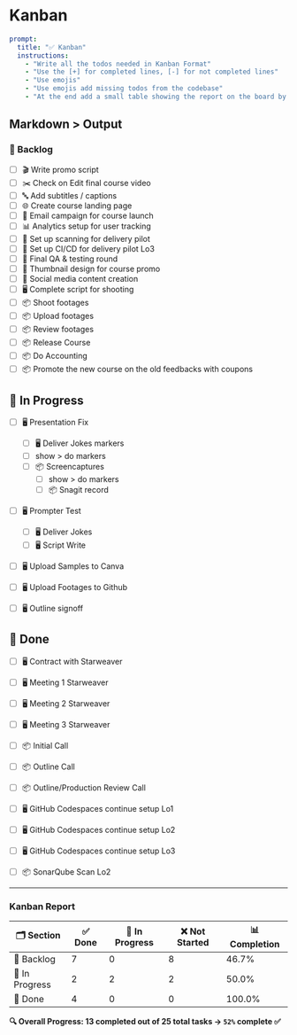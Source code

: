 # Kanban

```yaml
prompt:
  title: "✅ Kanban"
  instructions:
    - "Write all the todos needed in Kanban Format"
    - "Use the [+] for completed lines, [-] for not completed lines"
    - "Use emojis"
    - "Use emojis add missing todos from the codebase"
    - "At the end add a small table showing the report on the board by percents"
```

## Markdown > Output

### 🚀 Backlog

- [ ] 🎬 Write promo script  
- [ ] ✂️ Check on Edit final course video  
- [ ] 🔤 Add subtitles / captions  
- [ ] 🌐 Create course landing page  
- [ ] 💌 Email campaign for course launch  
- [ ] 📊 Analytics setup for user tracking  
- [ ] 🔧 Set up scanning for delivery pilot  
- [ ] 🔧 Set up CI/CD for delivery pilot  Lo3
- [ ] 🧪 Final QA & testing round  
- [ ] 🎨 Thumbnail design for course promo  
- [ ] 📢 Social media content creation  
- [ ] 🖥️ Complete script for shooting  
- [ ] 📦 Shoot footages  
- [ ] 📦 Upload footages  
- [ ] 📦 Review footages  
- [ ] 📦 Release Course  
- [ ] 📦 Do Accounting  
- [ ] 📦 Promote the new course on the old feedbacks with coupons

## 🚀 In Progress
 
- [ ] 🖥️ Presentation Fix  
    - [ ] 🖥️ Deliver Jokes  markers
    - [ ] show > do markers
  - [ ] 📦 Screencaptures  
    - [ ] show > do markers
    - [ ] 📦 Snagit record
- [ ] 🖥️ Prompter Test 
  - [ ] 🖥️ Deliver Jokes
  - [ ] 🖥️ Script Write
- [ ] 🖥️ Upload Samples to Canva 
- [ ] 🖥️ Upload Footages to Github 
- [ ] 🖥️ Outline signoff


## 🚀 Done

-  [ ] 🖥️ Contract with Starweaver  
-  [ ] 🖥️ Meeting 1 Starweaver  
-  [ ] 🖥️ Meeting 2 Starweaver  
-  [ ] 🖥️ Meeting 3 Starweaver  
-  [ ] 📦 Initial Call  
-  [ ] 📦 Outline Call  
-  [ ] 📦 Outline/Production Review Call  
-  [ ] 🖥️ GitHub Codespaces continue setup Lo1
-  [ ] 🖥️ GitHub Codespaces continue setup Lo2
-  [ ] 🖥️ GitHub Codespaces continue setup Lo3
-  [ ] 📦 SonarQube Scan  Lo2


---

### Kanban Report

| 🗂️ Section     | ✅ Done | 🔄 In Progress | ❌ Not Started | 📊 Completion |
|----------------|--------|----------------|----------------|----------------|
| 🚀 Backlog     | 7      | 0              | 8              | 46.7%          |
| 🚀 In Progress | 2      | 2              | 2              | 50.0%          |
| 🚀 Done        | 4      | 0              | 0              | 100.0%         |

**🔍 Overall Progress: 13 completed out of 25 total tasks → `52%` complete ✅**

